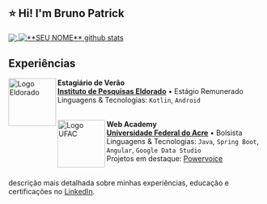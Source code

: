 ## ⭐ Hi! I'm Bruno Patrick

<a href="https://github.com/Bruno-Patrick">
  <img align="center" src="https://github-readme-stats.vercel.app/api/top-langs/?username=Bruno-Patrick&theme=dracula&hide_langs_below=1&layout=compact" />
</a>

<a href="https://github.com/Bruno-Patrick">
 <img align="center" src="https://github-readme-stats.vercel.app/api?username=Bruno-Patrick&show_icons=true&theme=dracula&line_height=27" alt="**SEU NOME** github stats"/>
</a>

## Experiências

[<img align="left" height="94px" width="94px" alt="Logo Eldorado" src="https://pbs.twimg.com/profile_images/1103645504603328516/EdqIarl7_400x400.png"/>](https://www.eldorado.org.br/)

**Estagiário de Verão** \
[**Instituto de Pesquisas Eldorado**](https://www.eldorado.org.br/) • Estágio Remunerado \
Linguagens & Tecnologias: `Kotlin`, `Android`\
<br/>

[<img align="left" height="94px" width="94px" alt="Logo UFAC" src="https://id.ufac.br/img/ufac_brasao.png"/>](http://200.129.173.65/)

**Web Academy** \
[**Universidade Federal do Acre**](http://200.129.173.65/) • Bolsista \
Linguagens & Tecnologias: `Java`, `Spring Boot`, `Angular`, `Google Data Studio`\
Projetos em destaque: [Powervoice](https://github.com/Bruno-Patrick/motorola.powervoice)
<br/>
<br/>

descrição mais detalhada sobre minhas experiências, educação e certificações no [LinkedIn](https://www.linkedin.com/in/dev-brunopatrick/).
